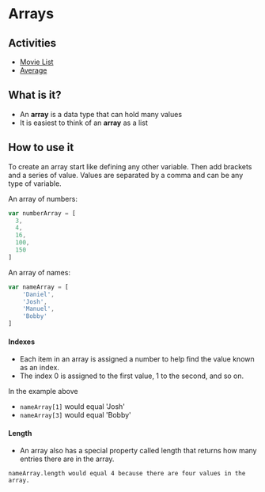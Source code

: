 # Arrays

## Activities

- [Movie List](https://github.com/danleavitt0/codecamp-examples/tree/master/arrays/examples/movieList)
- [Average](https://github.com/danleavitt0/codecamp-examples/tree/master/arrays/examples/averageDistance)

## What is it?
- An **array** is a data type that can hold many values
- It is easiest to think of an **array** as a list

## How to use it
To create an array start like defining any other variable.  Then add brackets and a series of value. Values are separated by a comma and can be any type of variable.

An array of numbers:
```js
var numberArray = [
  3,
  4,
  16,
  100,
  150
]
```

An array of names:
```js
var nameArray = [
	'Daniel',
	'Josh',
	'Manuel',
	'Bobby'
]
```

#### Indexes
- Each item in an array is assigned a number to help find the value known as an index.
- The index 0 is assigned to the first value, 1 to the second, and so on.

In the example above

- `nameArray[1]` would equal 'Josh'
- `nameArray[3]` would equal 'Bobby'

#### Length
- An array also has a special property called length that returns how many entries there are in the array.
```
nameArray.length would equal 4 because there are four values in the array.
```

